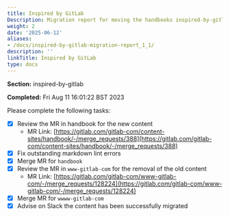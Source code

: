 ```yaml
---
title: Inspired by GitLab
Description: Migration report for moving the handbooks inspired-by-gitlab section
weight: 2
date: '2025-06-12'
aliases:
- /docs/inspired-by-gitlab-migration-report_1_1/
description: ''
linkTitle: Inspired by GitLab
type: docs
---
```


**Section:** inspired-by-gitlab

**Completed:** Fri Aug 11 16:01:22 BST 2023

Please complete the following tasks:

- [x] Review the MR in handbook for the new content
  - MR Link: [https://gitlab.com/gitlab-com/content-sites/handbook/-/merge_requests/388](https://gitlab.com/gitlab-com/content-sites/handbook/-/merge_requests/388)
- [x] Fix outstanding markdown lint errors
- [x] Merge MR for `handbook`
- [x] Review the MR in `www-gitlab-com` for the removal of the old content
  - MR Link: [https://gitlab.com/gitlab-com/www-gitlab-com/-/merge_requests/128224](https://gitlab.com/gitlab-com/www-gitlab-com/-/merge_requests/128224)
- [x] Merge MR for `wwww-gitlab-com`
- [x] Advise on Slack the content has been successfully migrated
